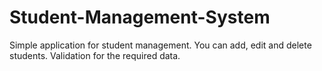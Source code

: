 # Student-Management-System
Simple application for student management. You can add, edit and delete students. Validation for the required data.
